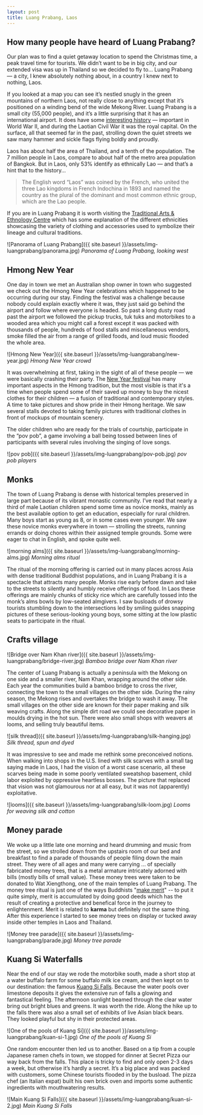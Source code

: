 ```yaml
---
layout: post
title: Luang Prabang, Laos
---
```




## How many people have heard of Luang Prabang?
Our plan was to find a quiet getaway location to spend the Christmas time, a peak travel time for tourists. We didn’t want to be in big city, and our extended visa was up in Thailand so we decided to fly to... Luang Prabang — a city, I knew absolutely nothing about, in a country I knew next to nothing, Laos.

If you looked at a map you can see it’s nestled snugly in the green mountains of northern Laos, not really close to anything except that it’s positioned on a winding bend of the wide Mekong River. Luang Prabang is a small city (55,000 people), and it’s a little surprising that it has an international airport. It does have some [interesting history](https://www.wikiwand.com/en/Luang_Prabang) — important in World War II, and during the Laotian Civil War it was the royal capital. On the surface, all that seemed far in the past, strolling down the quiet streets we saw many hammer and sickle flags flying boldly and proudly.

Laos has about half the area of Thailand, and a tenth of the population.  The 7 million people in Laos, compare to about half of the metro area population of Bangkok. But in Laos, only 53% identify as ethnically Lao — and that’s a hint that to the history…
> The English word “Laos” was coined by the French, who united the three Lao kingdoms in French Indochina in 1893 and named the country as the plural of the dominant and most common ethnic group, which are the Lao people.

If you are in Luang Prabang it is worth visiting the [Traditional Arts & Ethnology Centre](http://www.taeclaos.org/) which has some explanation of the different ethnicities showcasing the variety of clothing and accessories used to symbolize their lineage and cultural traditions.

![Panorama of Luang Prabang]({{ site.baseurl }}/assets/img-luangprabang/panorama.jpg)
*Panorama of Luang Prabang, looking west*

## Hmong New Year
One day in town we met an Australian shop owner in town who suggested we check out the Hmong New Year celebrations which happened to be occurring during our stay. Finding the festival was a challenge because nobody could explain exactly where it was, they just said go behind the airport and follow where everyone is headed. So past a long dusty road past the airport we followed the pickup trucks, tuk tuks and motorbikes to a wooded area which you might call a forest except it was packed with thousands of people, hundreds of food stalls and miscellaneous vendors, smoke filled the air from a range of grilled foods, and loud music flooded the whole area.

![Hmong New Year]({{ site.baseurl }}/assets/img-luangprabang/new-year.jpg)
*Hmong New Year crowd*

It was overwhelming at first, taking in the sight of all of these people — we were basically crashing their party. The [New Year festival](https://www.wikiwand.com/en/Hmong_customs_and_culture#/Hmong_festivals) has many important aspects in the Hmong tradition, but the most visible is that it's a time when people spend some of their saved up money to buy the nicest clothes for their children — a fusion of traditional and contemporary styles. A time to take pictures and show pride in their Hmong heritage. We saw several stalls devoted to taking family pictures with traditional clothes in front of mockups of mountain scenery.

The older children who are ready for the trials of courtship, participate in the “pov pob”, a game involving a ball being tossed between lines of participants with several rules involving the singing of love songs.

![pov pob]({{ site.baseurl }}/assets/img-luangprabang/pov-pob.jpg)
*pov pob players*

## Monks
The town of Luang Prabang is dense with historical temples preserved in large part because of its vibrant monastic community. I’ve read that nearly a third of male Laotian children spend some time as novice monks, mainly as the best available option to get an education, especially for rural children. Many boys start as young as 8, or in some cases even younger. We saw these novice monks everywhere in town — strolling the streets, running errands or doing chores within their assigned temple grounds. Some were eager to chat in English, and spoke quite well.

![morning alms]({{ site.baseurl }}/assets/img-luangprabang/morning-alms.jpg)
*Morning alms ritual*

The ritual of the morning offering is carried out in many places across Asia with dense traditional Buddhist populations, and in Luang Prabang it is a spectacle that attracts many people. Monks rise early before dawn and take to the streets to silently and humbly receive offerings of food. In Laos these offerings are mainly chunks of sticky rice which are carefully tossed into the monk’s alms bowls by low-seated almgivers. I saw busloads of drowsy tourists stumbling down to the intersections led by smiling guides snapping pictures of these serious-looking young boys, some sitting at the low plastic seats to participate in the ritual.

## Crafts village

![Bridge over Nam Khan river]({{ site.baseurl }}/assets/img-luangprabang/bridge-river.jpg)
*Bamboo bridge over Nam Khan river*

The center of Luang Prabang is actually a peninsula with the Mekong on one side and a smaller river, Nam Khan, wrapping around the other side. Each year the communities build a bamboo bridge to cross the river, connecting the town to the small villages on the other side. During the rainy season, the Mekong rises and overtakes the bridge to wash it away. The small villages on the other side are known for their paper making and silk weaving crafts. Along the simple dirt road we could see decorative paper in moulds drying in the hot sun. There were also small shops with weavers at looms, and selling truly beautiful items.

![silk thread]({{ site.baseurl }}/assets/img-luangprabang/silk-hanging.jpg)
*Silk thread, spun and dyed*

It was impressive to see and made me rethink some preconceived notions. When walking into shops in the U.S. lined with silk scarves with a small tag saying made in Laos, I had the vision of a worst case scenario, all these scarves being made in some poorly ventilated sweatshop basement, child labor exploited by oppressive heartless bosses. The picture that replaced that vision was not glamourous nor at all easy, but it was not (apparently) exploitative.

![looms]({{ site.baseurl }}/assets/img-luangprabang/silk-loom.jpg)
*Looms for weaving silk and cotton*


## Money parade
We woke up a little late one morning and heard drumming and music from the street, so we strolled down from the upstairs room of our bed and breakfast to find a parade of thousands of people filing down the main street. They were of all ages and many were carrying ... of specially fabricated money trees, that is a metal armature intricately adorned with bills (mostly bills of small value). These money trees were taken to be donated to Wat Xiengthong, one of the main temples of Luang Prabang. The money tree ritual is just one of the ways Buddhists "[make merit](https://www.wikiwand.com/en/Merit_(Buddhism))" -- to put it quite simply, merit is accumulated by doing good deeds which has the result of creating a protective and benefical force in the journey to enlightenment. Merit is related to **karma** but definitely not the same thing. After this experience I started to see money trees on display or tucked away inside other temples in Laos and Thailand.

![Money tree parade]({{ site.baseurl }}/assets/img-luangprabang/parade.jpg)
*Money tree parade*

## Kuang Si Waterfalls
Near the end of our stay we rode the motorbike south, made a short stop at a water buffalo farm for some buffalo milk ice cream, and then kept on to our destination: the famous [Kuang Si Falls](https://www.wikiwand.com/en/Kuang_Si_Falls). Because the water pools over limestone deposits it gives the extensive run of falls a glowing and fantastical feeling. The afternoon sunlight beamed through the clear water bring out bright blues and greens. It was worth the ride. Along the hike up to the falls there was also a small set of exhibits of live Asian black bears. They looked playful but shy in their protected areas.

![One of the pools of Kuang Si]({{ site.baseurl }}/assets/img-luangprabang/kuan-si-1.jpg)
*One of the pools of Kuang Si*

One random encounter then led us to another. Based on a tip from a couple Japanese ramen chefs in town, we stopped for dinner at Secret Pizza our way back from the falls. This place is tricky to find and only open 2-3 days a week, but otherwise it’s hardly a secret. It’s a big place and was packed with customers, some Chinese tourists flooded in by the busload. The pizza chef (an Italian expat) built his own brick oven and imports some authentic ingredients with mouthwatering results.

![Main Kuang Si Falls]({{ site.baseurl }}/assets/img-luangprabang/kuan-si-2.jpg)
*Main Kuang Si Falls*
